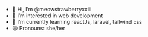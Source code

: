 - 👋 Hi, I’m @meowstrawberryxxiii
- 👀 I’m interested in web development
- 🌱 I’m currently learning reactJs, laravel, tailwind css
- 😄 Pronouns: she/her
